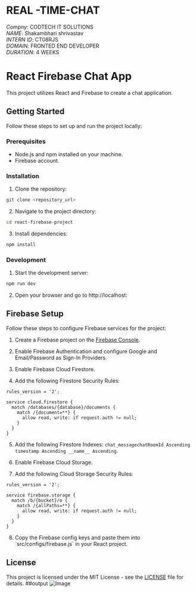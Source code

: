 # REAL -TIME-CHAT 
*Compny*: CODTECH IT SOLUTIONS    
*NAME*: Shakambhari shrivastav     
*INTERN ID*: CT08RJS      
*DOMAIN*: FRONTED END DEVELOPER       
*DURATION*: 4 WEEKS     

# React Firebase Chat App

This project utilizes React and Firebase to create a chat application.

## Getting Started

Follow these steps to set up and run the project locally:

### Prerequisites

- Node.js and npm installed on your machine.
- Firebase account.

### Installation

1. Clone the repository:

```bash
git clone <repository_url>
```

2. Navigate to the project directory:

```bash
cd react-firebase-project
```

3. Install dependencies:

```bash
npm install
```

### Development

1. Start the development server:

```bash
npm run dev
```

2. Open your browser and go to http://localhost:<port>

## Firebase Setup

Follow these steps to configure Firebase services for the project:

1. Create a Firebase project on the [Firebase Console](https://console.firebase.google.com/).

2. Enable Firebase Authentication and configure Google and Email/Password as Sign-In Providers.

3. Enable Firebase Cloud Firestore.

4. Add the following Firestore Security Rules:

```firebase
rules_version = '2';

service cloud.firestore {
  match /databases/{database}/documents {
    match /{document=**} {
      allow read, write: if request.auth != null;
    }
  }
}
```

5. Add the following Firestore Indexes: `chat_messagechatRoomId Ascending timestamp Ascending __name__ Ascending`.

6. Enable Firebase Cloud Storage.

7. Add the following Cloud Storage Security Rules:

```firebase
rules_version = '2';

service firebase.storage {
  match /b/{bucket}/o {
    match /{allPaths=**} {
      allow read, write: if request.auth != null;
    }
  }
}
```

8. Copy the Firebase config keys and paste them into \`src/configs/firebase.js\` in your React project.

## License

This project is licensed under the MIT License - see the [LICENSE](LICENSE) file for details.
##output
![Image](https://github.com/user-attachments/assets/f942bafd-197e-4395-ad11-295ff238a6a5)
